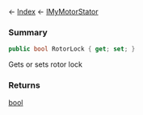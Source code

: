 ← [Index](Api-Index) ← [IMyMotorStator](Sandbox.ModAPI.Ingame.IMyMotorStator)

### Summary

```csharp
public bool RotorLock { get; set; }
```

Gets or sets rotor lock

### Returns

[bool](System.Boolean)

